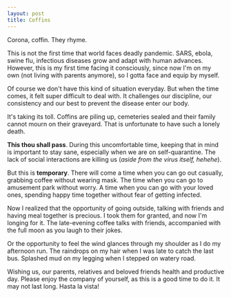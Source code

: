 ```yaml
---
layout: post
title: Coffins
--- 
```


Corona, coffin. They rhyme.

This is not the first time that world faces deadly pandemic. SARS, ebola, swine flu, infectious diseases grow and adapt with human advances. However, this is my first time facing it consciously, since now I'm on my own (not living with parents anymore), so I gotta face and equip by myself.

Of course we don't have this kind of situation everyday. But when the time comes, it  felt super difficult to deal with. It challenges our discipline, our consistency and our best to prevent the disease enter our body.

It's taking its toll. Coffins are piling up, cemeteries sealed and their family cannot mourn on their graveyard. That is unfortunate to have such a lonely death. 

**This thou shall pass**. During this uncomfortable time, keeping that in mind is important to stay sane, especially when we are on self-quarantine. The lack of social interactions are killing us (*aside from the virus itself, hehehe*).

But this is **temporary**. There will come a time when you can go out casually, grabbing coffee without wearing mask. The time when you can go to amusement park without worry. A time when you can go with your loved ones, spending happy time together without fear of getting infected.

Now I realized that the opportunity of going outside, talking with friends and having meal together is precious. I took them for granted, and now I'm longing for it. The late-evening coffee talks with friends, accompanied with the full moon as you laugh to their jokes.

Or the opportunity to feel the wind glances through my shoulder as I do my afternoon run. The raindrops on my hair when I was late to catch the last bus. Splashed mud on my legging when I stepped on watery road.

Wishing us, our parents, relatives and beloved friends   health and productive day. Please enjoy the company of yourself, as this is a good time to do it. It may not last long. Hasta la vista!
